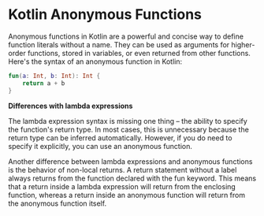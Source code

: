 # Kotlin Anonymous Functions

Anonymous functions in Kotlin are a powerful and concise way to define function literals without a name. They can be
used as arguments for higher-order functions, stored in variables, or even returned from other functions. Here's the
syntax of an anonymous function in Kotlin:

```kotlin
fun(a: Int, b: Int): Int {
    return a + b
}
```

**Differences with lambda expressions**

The lambda expression syntax is missing one thing – the ability to specify the function's return type. In most
cases, this is unnecessary because the return type can be inferred automatically. However, if you do need to specify it
explicitly, you can use an anonymous function.

Another difference between lambda expressions and anonymous functions is the behavior of non-local returns. A return
statement without a label always returns from the function declared with the fun keyword. This means that a return
inside a lambda expression will return from the enclosing function, whereas a return inside an anonymous function will
return from the anonymous function itself.
